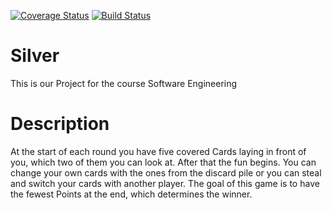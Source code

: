 [![Coverage Status](https://coveralls.io/repos/github/He161sch/Silver/badge.svg)](https://coveralls.io/github/He161sch/Silver)
[![Build Status](https://travis-ci.com/He161sch/Silver.svg?branch=master)](https://travis-ci.com/He161sch/Silver)

# Silver
This is our Project for the course Software Engineering

# Description
At the start of each round you have five covered Cards laying in front of you, which two of them you can look at. After that the fun begins. You can change your own cards with the ones from the discard pile or you can steal and switch your cards with another player. 
The goal of this game is to have the fewest Points at the end, which determines the winner.
